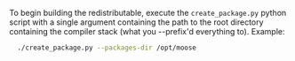To begin building the redistributable, execute the `create_package.py` python
script with a single argument containing the path to the root directory
containing the compiler stack (what you --prefix'd everything to). Example:

```bash
  ./create_package.py --packages-dir /opt/moose
```
